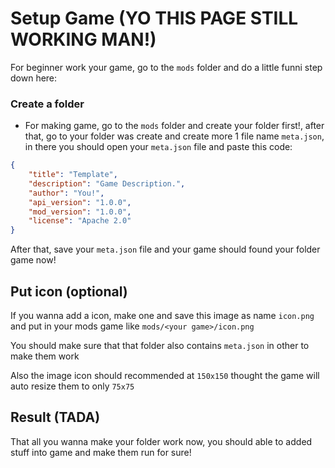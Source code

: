 # Setup Game (YO THIS PAGE STILL WORKING MAN!)
For beginner work your game, go to the `mods` folder and do a little funni step down here:
### Create a folder
- For making game, go to the `mods` folder and create your folder first!, after that, go to your folder was create and create more 1 file name `meta.json`, in there you should open your `meta.json` file and paste this code:
```json
{
	"title": "Template",
	"description": "Game Description.",
	"author": "You!",
	"api_version": "1.0.0",
	"mod_version": "1.0.0",
	"license": "Apache 2.0"
}
```
After that, save your `meta.json` file and your game should found your folder game now!

## Put icon (optional)
If you wanna add a icon, make one and save this image as name `icon.png` and put in your mods game like `mods/<your game>/icon.png`

You should make sure that that folder also contains `meta.json` in other to make them work

Also the image icon should recommended at `150x150` thought the game will auto resize them to only `75x75`

## Result (TADA)
That all you wanna make your folder work now, you should able to added stuff into game and make them run for sure!

